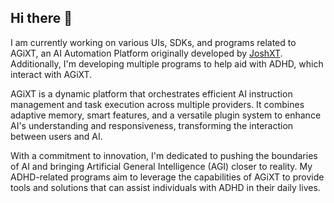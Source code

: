 ## Hi there 👋

I am currently working on various UIs, SDKs, and programs related to AGiXT, an AI Automation Platform originally developed by [JoshXT](https://github.com/Josh-XT/AGiXT). Additionally, I'm developing multiple programs to help aid with ADHD, which interact with AGiXT.

AGiXT is a dynamic platform that orchestrates efficient AI instruction management and task execution across multiple providers. It combines adaptive memory, smart features, and a versatile plugin system to enhance AI's understanding and responsiveness, transforming the interaction between users and AI.

With a commitment to innovation, I'm dedicated to pushing the boundaries of AI and bringing Artificial General Intelligence (AGI) closer to reality. My ADHD-related programs aim to leverage the capabilities of AGiXT to provide tools and solutions that can assist individuals with ADHD in their daily lives.

<!--
**birdup000/birdup000** is a ✨ _special_ ✨ repository because its `README.md` (this file) appears on your GitHub profile.

Here are some ideas to get you started:

- 🔭 I'm currently working on ...
- 🌱 I'm currently learning ...
- 👯 I'm looking to collaborate on ...
- 🤔 I'm looking for help with ...
- 💬 Ask me about ...
- 📫 How to reach me: ...
- 😄 Pronouns: ...
- ⚡ Fun fact: ...
-->
